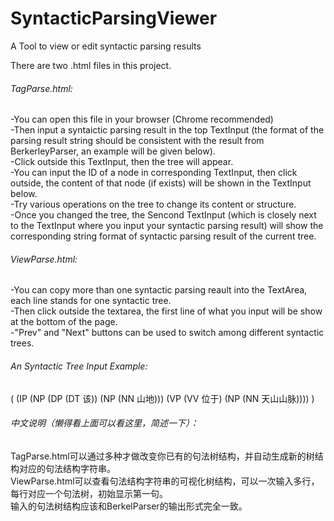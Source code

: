# SyntacticParsingViewer
A Tool to view or edit syntactic parsing results

There are two .html files in this project.

<h6>TagParse.html:</h6>
  -You can open this file in your browser (Chrome recommended)<br>
  -Then input a syntaictic parsing result in the top TextInput (the format of the parsing result string should be consistent with the result from BerkerleyParser, an example will be given below).<br>
  -Click outside this TextInput, then the tree will appear.<br>
  -You can input the ID of a node in corresponding TextInput, then click outside, the content of that node (if exists) will be shown in the TextInput below.<br>
  -Try various operations on the tree to change its content or structure.<br>
  -Once you changed the tree, the Sencond TextInput (which is closely next to the TextInput where you input your syntactic parsing result) will show the corresponding string format of syntactic parsing result of the current tree.<br>
  
  
<h6>ViewParse.html:</h6>
 -You can copy more than one syntactic parsing reault into the TextArea, each line stands for one syntactic tree.<br>
 -Then click outside the textarea, the first line of what you input will be show at the bottom of the page.<br>
 -"Prev" and "Next" buttons can be used to switch among different syntactic trees.<br>

<h6>An Syntactic Tree Input Example:</h6>
( (IP (NP (DP (DT 该)) (NP (NN 山地))) (VP (VV 位于) (NP (NN 天山山脉)))) )<br>
 
<h6>中文说明（懒得看上面可以看这里，简述一下）：</h6>
TagParse.html可以通过多种才做改变你已有的句法树结构，并自动生成新的树结构对应的句法结构字符串。<br>
ViewParse.html可以查看句法结构字符串的可视化树结构，可以一次输入多行，每行对应一个句法树，初始显示第一句。<br>
输入的句法树结构应该和BerkelParser的输出形式完全一致。<br>
  
